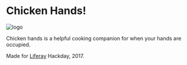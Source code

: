 # Chicken Hands!

![logo](https://raw.githubusercontent.com/ethib137/chicken-hands/master/src/images/logo.svg)

Chicken hands is a helpful cooking companion for when your hands are occupied.

Made for [Liferay](https://www.liferay.com/) Hackday, 2017.